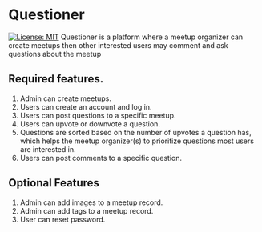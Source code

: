 # Questioner
[![License: MIT](https://img.shields.io/badge/License-MIT-yellow.svg)](https://opensource.org/licenses/MIT)
Questioner is a platform where a meetup organizer can create meetups then other interested users may comment and ask questions about the meetup 
## Required features.
1. Admin can create meetups.
2. Users can create an account and log in.
3. Users can post questions to a specific meetup.
4. Users can upvote or downvote a question.
5. Questions are sorted based on the number of upvotes a question has, which helps the
meetup organizer(s) to prioritize questions most users are interested in.
6. Users can post comments to a specific question.
## Optional Features
1. Admin can add images to a meetup record.
2. Admin can add tags to a meetup record.
3. User can reset password.